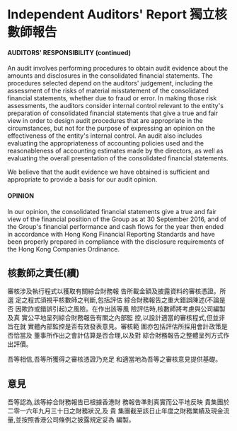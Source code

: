 # **Independent Auditors' Report** 獨立核數師報告

#### **AUDITORS' RESPONSIBILITY** (continued)

An audit involves performing procedures to obtain audit evidence about the amounts and disclosures in the consolidated financial statements. The procedures selected depend on the auditors' judgement, including the assessment of the risks of material misstatement of the consolidated financial statements, whether due to fraud or error. In making those risk assessments, the auditors consider internal control relevant to the entity's preparation of consolidated financial statements that give a true and fair view in order to design audit procedures that are appropriate in the circumstances, but not for the purpose of expressing an opinion on the effectiveness of the entity's internal control. An audit also includes evaluating the appropriateness of accounting policies used and the reasonableness of accounting estimates made by the directors, as well as evaluating the overall presentation of the consolidated financial statements.

We believe that the audit evidence we have obtained is sufficient and appropriate to provide a basis for our audit opinion.

#### OPINION

In our opinion, the consolidated financial statements give a true and fair view of the financial position of the Group as at 30 September 2016, and of the Group's financial performance and cash flows for the year then ended in accordance with Hong Kong Financial Reporting Standards and have been properly prepared in compliance with the disclosure requirements of the Hong Kong Companies Ordinance.

## 核數師之責任(續)

審核涉及執行程式以獲取有關綜合財務報 告所載金額及披露資料的審核憑證。所選 定之程式須視平核數師之判斷,包括評估 綜合財務報告之重大錯誤陳述(不論是否 因欺詐或錯誤引起)之風險。在作出該等風 險評估時,核數師將考慮與公司編製及真 實公平地呈列綜合財務報告有關之內部監 控,以設計適當的審核程式,但並非旨在就 實體內部監控是否有效發表意見。審核範 圍亦包括評估所採用會計政策是否恰當及 董事所作出之會計估算是否合理,以及對 綜合財務報告之整體呈列方式作出評價。

吾等相信,吾等所獲得之審核憑證乃充足 和適當地為吾等之審核意見提供基礎。

## 意見

吾等認為,該等綜合財務報告已根據香港財 務報告準則真實而公平地反映 貴集團於 二零一六年九月三十日之財務狀況,及 貴 集團截至該日止年度之財務業績及現金流 量,並按照香港公司條例之披露規定妥為 編製。